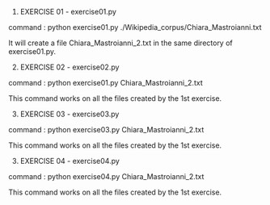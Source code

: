 1. EXERCISE 01 - exercise01.py

command : python exercise01.py ./Wikipedia_corpus/Chiara_Mastroianni.txt

It will create a file Chiara_Mastroianni_2.txt in the same directory of exercise01.py.

2. EXERCISE 02 - exercise02.py

command : python exercise01.py Chiara_Mastroianni_2.txt

This command works on all the files created by the 1st exercise.

3. EXERCISE 03 - exercise03.py

command : python exercise03.py Chiara_Mastroianni_2.txt

This command works on all the files created by the 1st exercise.

3. EXERCISE 04 - exercise04.py

command : python exercise04.py Chiara_Mastroianni_2.txt

This command works on all the files created by the 1st exercise.